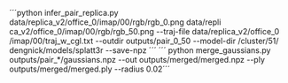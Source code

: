 ´´´python infer_pair_replica.py  data/replica_v2/office_0/imap/00/rgb/rgb_0.png  data/repli
ca_v2/office_0/imap/00/rgb/rgb_50.png --traj-file  data/replica_v2/office_0
/imap/00/traj_w_cgl.txt --outdir outputs/pair_0_50 --model-dir /cluster/51/
dengnick/models/splatt3r --save-npz
´´´
´´´ python merge_gaussians.py outputs/pair_*/gaussians.npz --out outputs/merged/merged.npz --ply outputs/merged/merged.ply --radius 0.02´´´
